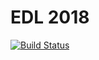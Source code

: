 # EDL 2018

[![Build Status](https://travis-ci.org/e-henry/edl2018.svg?branch=master)](https://travis-ci.org/e-henry/edl2018)
